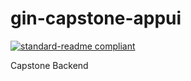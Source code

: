 <!--
 * @Author: liziwei01
 * @Date: 2023-05-09 22:54:33
 * @LastEditors: liziwei01
 * @LastEditTime: 2023-09-17 21:17:57
 * @Description: file content
-->
# gin-capstone-appui

[![standard-readme compliant](https://img.shields.io/badge/readme%20style-standard-brightgreen.svg?style=flat-square)](https://github.com/RichardLitt/standard-readme)

Capstone Backend
